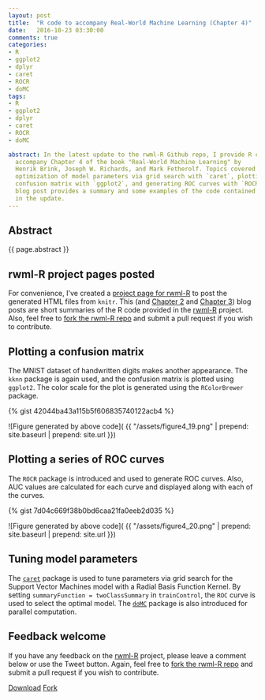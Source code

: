 ```yaml
--- 
layout: post
title:  "R code to accompany Real-World Machine Learning (Chapter 4)" 
date:   2016-10-23 03:30:00
comments: true
categories: 
- R
- ggplot2
- dplyr
- caret
- ROCR
- doMC
tags:
- R
- ggplot2
- dplyr
- caret
- ROCR
- doMC

abstract: In the latest update to the rwml-R Github repo, I provide R code to 
  accompany Chapter 4 of the book "Real-World Machine Learning" by 
  Henrik Brink, Joseph W. Richards, and Mark Fetherolf. Topics covered include 
  optimization of model parameters via grid search with `caret`, plotting a
  confusion matrix with `ggplot2`, and generating ROC curves with `ROCR`. This
  blog post provides a summary and some examples of the code contained
  in the update.
---
```


## Abstract

{{ page.abstract }}

## rwml-R project pages posted

For convenience, I've created a [project page for rwml-R][rwml-R] to post 
the generated HTML files 
from `knitr`. This (and [Chapter 2][chap2] and [Chapter 3][chap3]) blog posts 
are short 
summaries of the R code provided in the [rwml-R][rwml-R] project.
Also, feel free to [fork the rwml-R repo][rwml-R-fork]
and submit a pull request if you wish to contribute.

## Plotting a confusion matrix 

The MNIST dataset of handwritten digits makes another appearance.
The `kknn` package is again used, and the confusion matrix is plotted
using `ggplot2`. The color scale for the plot is generated using
the `RColorBrewer` package.

{% gist 42044ba43a115b5f606835740122acb4 %} 

![Figure generated by above code](
{{ "/assets/figure4_19.png" | prepend: site.baseurl | prepend: site.url }}) 

## Plotting a series of ROC curves 

The `ROCR` package is introduced and used to generate ROC curves. 
Also, AUC values are calculated for each curve and displayed along with 
each of the curves.

{% gist 7d04c669f38b0bd6caa21fa0eeb2d035 %}

![Figure generated by above code](
{{ "/assets/figure4_20.png" | prepend: site.baseurl | prepend: site.url }}) 

## Tuning model parameters

The [`caret`][caret] package is used to tune parameters via grid search
for the Support Vector Machines model with a Radial Basis Function Kernel. 
By setting `summaryFunction = twoClassSummary`
in `trainControl`, the `ROC` curve is used to select the optimal 
model. The [`doMC`][doMC] package is also introduced for parallel computation. 

## Feedback welcome 
If you have any feedback on the [rwml-R][rwml-R] project, please
leave a comment below or use the Tweet button.
Again, feel free to [fork the rwml-R repo][rwml-R-fork]
and submit a pull request if you wish to contribute.

<a class="github-button" href="https://github.com/padamson/rwml-R/archive/master.zip" data-icon="octicon-cloud-download" data-style="mega" aria-label="Download padamson/rwml-R on GitHub">Download</a>
<a class="github-button" href="https://github.com/padamson/rwml-R/fork" data-icon="octicon-repo-forked" data-style="mega" data-count-href="/padamson/rwml-R/network" data-count-api="/repos/padamson/rwml-R#forks_count" data-count-aria-label="# forks on GitHub" aria-label="Fork padamson/rwml-R on GitHub">Fork</a>

[caret]:        http://topepo.github.io/caret/
[rwml-R]:       https://padamson.github.io/rwml-R/
[rwml-R-fork]:  https://github.com/padamson/rwml-R/fork
[doMC]:         https://cran.r-project.org/web/packages/doMC/index.html
[chap2]:        http://padamson.github.io/r/machine%20learning/ggplot2/dplyr/tidyr/2016/10/01/real-world-machine-learning-with-R-intro.html
[chap3]:        http://padamson.github.io/r/ggplot2/dplyr/caret/2016/10/15/real-world-machine-learning-with-R-chapter-3.html
